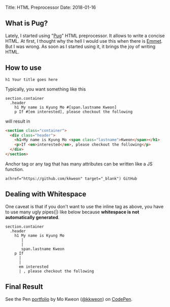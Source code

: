 Title: HTML Preprocessor
Date: 2018-01-16

## What is Pug?
Lately, I started using "[Pug](https://pugjs.org/api/getting-started.html)" HTML preprocessor. It allows to write a concise HTML. At first, I thought why the hell I would use this when there is [Emmet](https://emmet.io/ "Emmet"). But I was wrong. As soon as I started using it, it brings the joy of writing HTML.

## How to use

```pug
h1 Your title goes here
```

Typically, you want something like this

```pug
section.container
  .header
    h1 My name is Kyung Mo #[span.lastname Kweon]
    p If #[em interested], please checkout the following
```

will result in

```html
<section class="container">
  <div class="header">
    <h1>My name is Kyung Mo <span class="lastname">Kweon</span></h1>
    <p>If <em>interested</em>, please checkout the following</p>
  </div>
</section>
```

Anchor tag or any tag that has many attributes can be written like a JS function.

```pug
a(href="https://github.com/kkweon" target="_blank") GitHub
```

## Dealing with Whitespace
One caveat is that if you don't want to use the inline tag as above, you have to use many ugly pipes(|) like below because **whitespace is not automatically generated**.

```pug
section.container
  .header
    h1 My name is Kyung Mo
       |
       |
       span.lastname Kweon
    p If
      |
      |
      em interested
      | , please checkout the following
```

## Final Result

<p data-height="512" data-theme-id="light" data-slug-hash="vePBbK" data-default-tab="html,result" data-user="kkweon" data-embed-version="2" data-pen-title="portfolio" class="codepen">See the Pen <a href="https://codepen.io/kkweon/pen/vePBbK/">portfolio</a> by Mo Kweon (<a href="https://codepen.io/kkweon">@kkweon</a>) on <a href="https://codepen.io">CodePen</a>.</p>
<script async src="https://production-assets.codepen.io/assets/embed/ei.js"></script>

